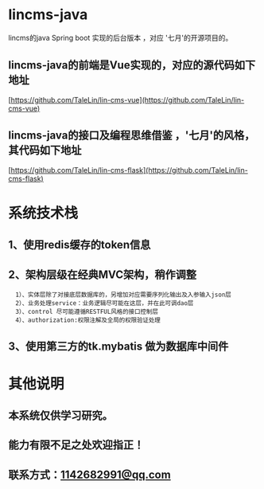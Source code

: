 # lincms-java
lincms的java Spring boot 实现的后台版本 ，对应 '七月'的开源项目的。

## lincms-java的前端是Vue实现的，对应的源代码如下地址
[https://github.com/TaleLin/lin-cms-vue](https://github.com/TaleLin/lin-cms-vue)

## lincms-java的接口及编程思维借鉴 ，'七月'的风格，其代码如下地址
[https://github.com/TaleLin/lin-cms-flask](https://github.com/TaleLin/lin-cms-flask)


# 系统技术栈
## 1、使用redis缓存的token信息
## 2、架构层级在经典MVC架构，稍作调整
	  1）、实体层除了对接底层数据库的，另增加对应需要序列化输出及入参输入json层
	  2）、业务处理service：业务逻辑尽可能在这层，并在此可调dao层
	  3）、control 尽可能遵循RESTFUL风格的接口控制层
	  4）、authorization:权限注解及全局的权限验证处理
## 3、使用第三方的tk.mybatis 做为数据库中间件

# 其他说明
  ## 本系统仅供学习研究。
  ## 能力有限不足之处欢迎指正！
  ## 联系方式：1142682991@qq.com

